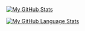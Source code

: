 [![My GitHub Stats](https://github-readme-stats.vercel.app/api/?username=kingpinzs&count_private=true&theme=tokyonight&showicons=true)]()

[![My GitHub Language Stats](https://github-readme-stats.vercel.app/api/top-langs/?username=kingpinzs&langs_count=10&theme=tokyonight)]()
